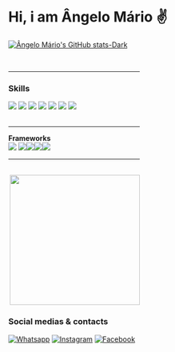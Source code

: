 # Hi, i am Ângelo Mário ✌️

[![Ângelo Mário's GitHub stats-Dark](https://github-readme-stats.vercel.app/api?username=angelomario&show_icons=true&theme=synthwave#gh-dark-mode-only)](https://github.com/angelomario/github-readme-stats#gh-dark-mode-only)

<div  align="" style="display:flex; aligin-items:center;"> 
  <div style="display: inline_block"><br>
    <hr/>
    <h3> Skills</h3>
    <img src="https://img.shields.io/badge/HTML5-E34F26?style=for-the-badge&logo=html5&logoColor=white"/>
    <img src="https://img.shields.io/badge/CSS3-1572B6?style=for-the-badge&logo=css3&logoColor=white"/>
    <img src="https://img.shields.io/badge/JavaScript-F7DF1E?style=for-the-badge&logo=javascript&logoColor=black"/>
    <img src="https://img.shields.io/badge/MySQL-00000F?style=for-the-badge&logo=mysql&logoColor=white"/>
    <img src="https://img.shields.io/badge/C-00599C?style=for-the-badge&logo=c&logoColor=white"/>
    <img src="https://img.shields.io/badge/Linux-grey?style=for-the-badge&logo=linux&logoColor=ffff0"/>
    <img src="https://img.shields.io/badge/github-black?style=for-the-badge&logo=GitHub&logoColor=fffff"/>
     <br>
     <br>
     <hr/>
    <strong>Frameworks</strong>
     <br>
    <img src="https://img.shields.io/badge/Node.js-20232A?style=for-the-badge&logo=node.js&logoColor=76B900"/>
    <img src="https://img.shields.io/badge/Express.js-404D59?style=for-the-badge"/><img src="https://img.shields.io/badge/Bootstrap-563D7C?style=for-the-badge&logo=bootstrap&logoColor=white"/><img src="https://img.shields.io/badge/Bootstrap-563D7C?style=for-the-badge&logo=bootstrap&logoColor=white"/><img src="https://img.shields.io/badge/jQuery-0769AD?style=for-the-badge&logo=jquery&logoColor=white"/>
<hr>
<br>
<div style="display:flex; align-items:center;height:"50rem; justify-centent:center;">
<div>
  <img align="right" height="260em" src="https://github-readme-stats.vercel.app/api/top-langs/?username=angelomario&layout=donut&langs_count=16&theme=great-gatsby"/>
</div>
</div>
<h3>Social medias & contacts</h3>

[![Whatsapp](https://img.shields.io/badge/WhatsApp-25D366?style=for-the-badge&logo=whatsapp&logoColor=white)](https://web.whatsapp.com/angelomario55)
[![Instagram](https://img.shields.io/badge/Instagram-E4405F?style=for-the-badge&logo=instagram&logoColor=white)](https://www.instagram.com/angelomario55)
[![Facebook](https://img.shields.io/badge/Facebook-1877F2?style=for-the-badge&logo=facebook&logoColor=white)](https://web.facebook.com/angelomario55/)
</div>
